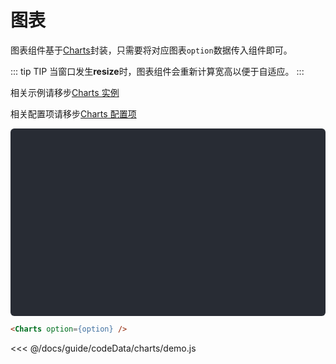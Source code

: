 # 图表

图表组件基于[Charts](http://charts.jiaminghi.com)封装，只需要将对应图表`option`数据传入组件即可。<vue-page-btn />

::: tip TIP
当窗口发生**resize**时，图表组件会重新计算宽高以便于自适应。
:::

相关示例请移步[Charts 实例](http://charts.jiaminghi.com/example/)

相关配置项请移步[Charts 配置项](http://charts.jiaminghi.com/config/)

<div class="demo-container" id="charts"></div>

```html
<Charts option={option} />
```

<click-to-copy :info="html" />

<fold-box title="点击以展示/隐藏option数据">
<<< @/docs/guide/codeData/charts/demo.js
</fold-box>

<script>
import { render } from './utils'

import option from './codeData/charts/demo.js'

export default {
  data () {
    return {
      html: '<Charts option={option} />'
    }
  },
  mounted () {
    this.renderNode()
  },
  methods: {
    renderNode () {
      render({
        r: [datav.Charts, { option }],
        $: '#charts'
      })
    }
  }
}
</script>

<style lang="less">
.demo-container {
  width: 100%;
  height: 300px;
  background-color: #282c34;
  border-radius: 6px;
}
</style>
